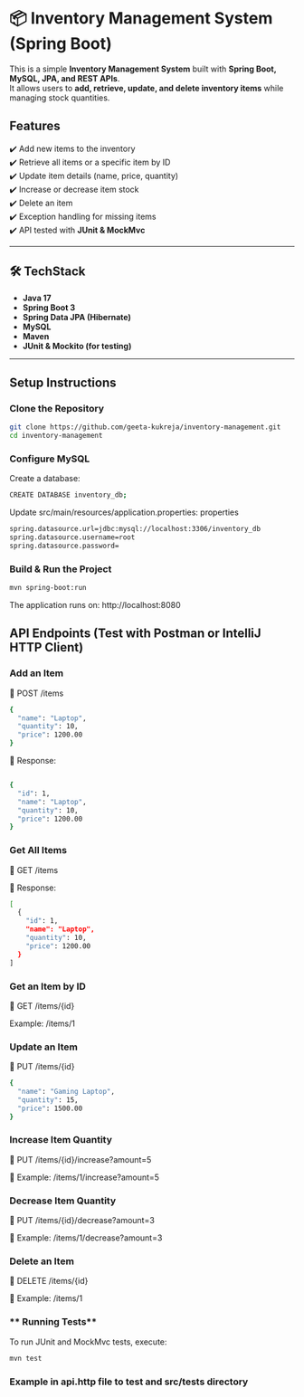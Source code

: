 # 📦 Inventory Management System (Spring Boot)

This is a simple **Inventory Management System** built with **Spring Boot, MySQL, JPA, and REST APIs**.  
It allows users to **add, retrieve, update, and delete inventory items** while managing stock quantities.


## Features
✔️ Add new items to the inventory  
✔️ Retrieve all items or a specific item by ID  
✔️ Update item details (name, price, quantity)  
✔️ Increase or decrease item stock  
✔️ Delete an item  
✔️ Exception handling for missing items  
✔️ API tested with **JUnit & MockMvc**  

---

## 🛠️ TechStack
- **Java 17**
- **Spring Boot 3**
- **Spring Data JPA (Hibernate)**
- **MySQL**
- **Maven**
- **JUnit & Mockito (for testing)**

---

##  Setup Instructions

### **Clone the Repository**
```sh
git clone https://github.com/geeta-kukreja/inventory-management.git
cd inventory-management
```

### **Configure MySQL**
Create a database:
```sh
CREATE DATABASE inventory_db;
```
Update src/main/resources/application.properties:
properties
```sh
spring.datasource.url=jdbc:mysql://localhost:3306/inventory_db
spring.datasource.username=root
spring.datasource.password=
```
### **Build & Run the Project**
```sh
mvn spring-boot:run
```

The application runs on: http://localhost:8080

## API Endpoints (Test with Postman or IntelliJ HTTP Client)
### **Add an Item**
📌 POST /items

```sh
{
  "name": "Laptop",
  "quantity": 10,
  "price": 1200.00
}
```
📌 Response:
```sh

{
  "id": 1,
  "name": "Laptop",
  "quantity": 10,
  "price": 1200.00
}
```
### **Get All Items**
📌 GET /items

📌 Response:

```sh
[
  {
    "id": 1,
    "name": "Laptop",
    "quantity": 10,
    "price": 1200.00
  }
]
```
### **Get an Item by ID**
📌 GET /items/{id}

Example: /items/1

### **Update an Item**
📌 PUT /items/{id}
```sh
{
  "name": "Gaming Laptop",
  "quantity": 15,
  "price": 1500.00
}
```
### **Increase Item Quantity**
📌 PUT /items/{id}/increase?amount=5

📌 Example: /items/1/increase?amount=5

### **Decrease Item Quantity**
📌 PUT /items/{id}/decrease?amount=3

📌 Example: /items/1/decrease?amount=3

### **Delete an Item**
📌 DELETE /items/{id}

📌 Example: /items/1

### ** Running Tests**
To run JUnit and MockMvc tests, execute:

```sh
mvn test
```
### **Example in api.http file to test and src/tests directory**






